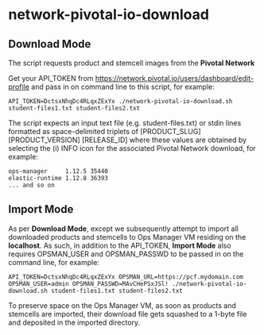 # network-pivotal-io-download

## Download Mode

The script requests product and stemcell images from the **Pivotal Network**

Get your API_TOKEN from https://network.pivotal.io/users/dashboard/edit-profile and pass in on command line to this script, for example:

```
API_TOKEN=DctsxNhqDc4RLqxZExYx ./network-pivotal-io-download.sh student-files1.txt student-files2.txt
```

The script expects an input text file (e.g. student-files.txt) or stdin lines formatted as space-delimited triplets of [PRODUCT_SLUG] [PRODUCT_VERSION] [RELEASE_ID] where these values are obtained by selecting the (i) INFO icon for the associated Pivotal Network download, for example:

```
ops-manager     1.12.5 35440
elastic-runtime 1.12.8 36393
... and so on
```

## Import Mode

As per **Download Mode**, except we subsequently attempt to import all downloaded products and stemcells to Ops Manager VM residing on the **localhost**.  As such, in addition to the API_TOKEN, **Import Mode** also requires OPSMAN_USER and OPSMAN_PASSWD to be passed in on the command line, for example:

```
API_TOKEN=DctsxNhqDc4RLqxZExYx OPSMAN_URL=https://pcf.mydomain.com OPSMAN_USER=admin OPSMAN_PASSWD=MAvCHePSxJSl! ./network-pivotal-io-download.sh student-files1.txt student-files2.txt
```

To preserve space on the Ops Manager VM, as soon as products and stemcells are imported, their download file gets squashed to a 1-byte file and deposited in the imported directory.
